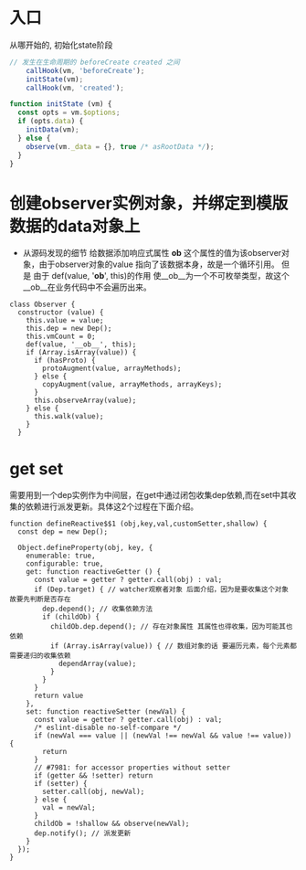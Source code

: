 
# 入口
从哪开始的, 初始化state阶段
```javascript
// 发生在生命周期的 beforeCreate created 之间
    callHook(vm, 'beforeCreate');
    initState(vm);
    callHook(vm, 'created');

function initState (vm) {
  const opts = vm.$options;
  if (opts.data) {
    initData(vm);
  } else {
    observe(vm._data = {}, true /* asRootData */);
  }
}
```

# 创建observer实例对象，并绑定到模版数据的data对象上
- 从源码发现的细节
给数据添加响应式属性 __ob__ 这个属性的值为该observer对象，由于observer对象的value 指向了该数据本身，故是一个循环引用。
但是 由于 def(value, '__ob__', this)的作用 使__ob__为一个不可枚举类型，故这个__ob__在业务代码中不会遍历出来。
```
class Observer {
  constructor (value) {
    this.value = value;
    this.dep = new Dep();
    this.vmCount = 0;
    def(value, '__ob__', this);
    if (Array.isArray(value)) {
      if (hasProto) {
        protoAugment(value, arrayMethods);
      } else {
        copyAugment(value, arrayMethods, arrayKeys);
      }
      this.observeArray(value);
    } else {
      this.walk(value);
    }
  }
```

# get set 
需要用到一个dep实例作为中间层，在get中通过闭包收集dep依赖,而在set中其收集的依赖进行派发更新。具体这2个过程在下面介绍。
```
function defineReactive$$1 (obj,key,val,customSetter,shallow) {
  const dep = new Dep();
  
  Object.defineProperty(obj, key, {
    enumerable: true,
    configurable: true,
    get: function reactiveGetter () {
      const value = getter ? getter.call(obj) : val;
      if (Dep.target) { // watcher观察者对象 后面介绍，因为是要收集这个对象 故要先判断是否存在
        dep.depend(); // 收集依赖方法
        if (childOb) {
          childOb.dep.depend(); // 存在对象属性 其属性也得收集，因为可能其也依赖
          if (Array.isArray(value)) { // 数组对象的话 要遍历元素，每个元素都需要递归的收集依赖
            dependArray(value);
          }
        }
      }
      return value
    },
    set: function reactiveSetter (newVal) {
      const value = getter ? getter.call(obj) : val;
      /* eslint-disable no-self-compare */
      if (newVal === value || (newVal !== newVal && value !== value)) {
        return
      }
      // #7981: for accessor properties without setter
      if (getter && !setter) return
      if (setter) {
        setter.call(obj, newVal);
      } else {
        val = newVal;
      }
      childOb = !shallow && observe(newVal);
      dep.notify(); // 派发更新 
    }
  });
}
```
